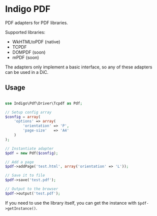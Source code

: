 Indigo PDF
==========

PDF adapters for PDF libraries.

Supported libraries:
* WkHTMLtoPDF (native)
* TCPDF
* DOMPDF (soon)
* mPDF (soon)

The adapters only implement a basic interface, so any of these adapters can be used in a DiC.

Usage
-----

```php

use Indigo\Pdf\Driver\Tcpdf as Pdf;

// Setup config array
$config = array(
	'options' => array(
		'orientation' => 'P',
		'page-size'   => 'A4'
	)
);

// Instantiate adapter
$pdf = new Pdf($config);

// Add a page
$pdf->addPage('test.html', array('orientation' => 'L'));

// Save it to file
$pdf->save('test.pdf');

// Output to the browser
$pdf->output('test.pdf');
```

If you need to use the library itself, you can get the instance with ````$pdf->getInstance()````.